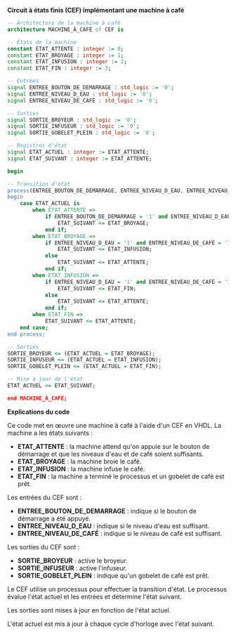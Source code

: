 **Circuit à états finis (CEF) implémentant une machine à café**

```vhdl
-- Architecture de la machine à café
architecture MACHINE_À_CAFÉ of CEF is

-- États de la machine
constant ETAT_ATTENTE : integer := 0;
constant ETAT_BROYAGE : integer := 1;
constant ETAT_INFUSION : integer := 2;
constant ETAT_FIN : integer := 3;

-- Entrées
signal ENTREE_BOUTON_DE_DEMARRAGE : std_logic := '0';
signal ENTREE_NIVEAU_D_EAU : std_logic := '0';
signal ENTREE_NIVEAU_DE_CAFÉ : std_logic := '0';

-- Sorties
signal SORTIE_BROYEUR : std_logic := '0';
signal SORTIE_INFUSEUR : std_logic := '0';
signal SORTIE_GOBELET_PLEIN : std_logic := '0';

-- Registres d'état
signal ETAT_ACTUEL : integer := ETAT_ATTENTE;
signal ETAT_SUIVANT : integer := ETAT_ATTENTE;

begin

-- Transition d'état
process(ENTREE_BOUTON_DE_DEMARRAGE, ENTREE_NIVEAU_D_EAU, ENTREE_NIVEAU_DE_CAFÉ, ETAT_ACTUEL)
begin
    case ETAT_ACTUEL is
        when ETAT_ATTENTE =>
            if ENTREE_BOUTON_DE_DEMARRAGE = '1' and ENTREE_NIVEAU_D_EAU = '1' and ENTREE_NIVEAU_DE_CAFÉ = '1' then
                ETAT_SUIVANT <= ETAT_BROYAGE;
            end if;
        when ETAT_BROYAGE =>
            if ENTREE_NIVEAU_D_EAU = '1' and ENTREE_NIVEAU_DE_CAFÉ = '1' then
                ETAT_SUIVANT <= ETAT_INFUSION;
            else
                ETAT_SUIVANT <= ETAT_ATTENTE;
            end if;
        when ETAT_INFUSION =>
            if ENTREE_NIVEAU_D_EAU = '1' and ENTREE_NIVEAU_DE_CAFÉ = '1' then
                ETAT_SUIVANT <= ETAT_FIN;
            else
                ETAT_SUIVANT <= ETAT_ATTENTE;
            end if;
        when ETAT_FIN =>
            ETAT_SUIVANT <= ETAT_ATTENTE;
    end case;
end process;

-- Sorties
SORTIE_BROYEUR <= (ETAT_ACTUEL = ETAT_BROYAGE);
SORTIE_INFUSEUR <= (ETAT_ACTUEL = ETAT_INFUSION);
SORTIE_GOBELET_PLEIN <= (ETAT_ACTUEL = ETAT_FIN);

-- Mise à jour de l'état
ETAT_ACTUEL <= ETAT_SUIVANT;

end MACHINE_À_CAFÉ;
```

**Explications du code**

Ce code met en œuvre une machine à café à l'aide d'un CEF en VHDL. La machine a les états suivants :

* **ETAT_ATTENTE** : la machine attend qu'on appuie sur le bouton de démarrage et que les niveaux d'eau et de café soient suffisants.
* **ETAT_BROYAGE** : la machine broie le café.
* **ETAT_INFUSION** : la machine infuse le café.
* **ETAT_FIN** : la machine a terminé le processus et un gobelet de café est prêt.

Les entrées du CEF sont :

* **ENTREE_BOUTON_DE_DEMARRAGE** : indique si le bouton de démarrage a été appuyé.
* **ENTREE_NIVEAU_D_EAU** : indique si le niveau d'eau est suffisant.
* **ENTREE_NIVEAU_DE_CAFÉ** : indique si le niveau de café est suffisant.

Les sorties du CEF sont :

* **SORTIE_BROYEUR** : active le broyeur.
* **SORTIE_INFUSEUR** : active l'infuseur.
* **SORTIE_GOBELET_PLEIN** : indique qu'un gobelet de café est prêt.

Le CEF utilise un processus pour effectuer la transition d'état. Le processus évalue l'état actuel et les entrées et détermine l'état suivant.

Les sorties sont mises à jour en fonction de l'état actuel.

L'état actuel est mis à jour à chaque cycle d'horloge avec l'état suivant.